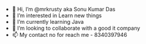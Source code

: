 - 👋 Hi, I’m @mrkrusty aka Sonu Kumar Das
- 👀 I’m interested in Learn new things 
- 🌱 I’m currently learning Java
- 💞️ I’m looking to collaborate with a good it company
- 📫 My contact no for reach me - 8340397946

<!---
mrkrustyy/Sonu Das is a ✨ special ✨ repository because its `README.md` (this file) appears on your GitHub profile.
You can click the Preview link to take a look at your changes.
--->

